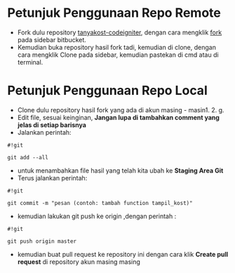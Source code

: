# Petunjuk Penggunaan Repo Remote

* Fork dulu repository [tanyakost-codeigniter](https://bitbucket.org/achmiral/tanyakost-codeigniter), dengan cara mengklik [fork](https://bitbucket.org/achmiral/tanyakost-codeigniter/fork) pada sidebar bitbucket.
* Kemudian buka repository hasil fork tadi, kemudian di clone, dengan cara mengklik Clone pada sidebar, kemudian pastekan di cmd atau di terminal.

# Petunjuk Penggunaan Repo Local
* Clone dulu repository hasil fork yang ada di akun masing - masin1. 2. g.
* Edit file, sesuai keinginan, **Jangan lupa di tambahkan comment yang jelas di setiap barisnya**
* Jalankan perintah:
```
#!git

git add --all
```
* untuk menambahkan file hasil yang telah kita ubah ke **Staging Area Git**
* Terus jalankan perintah: 


```
#!git

git commit -m "pesan (contoh: tambah function tampil_kost)"
```

* kemudian lakukan git push ke origin ,dengan perintah : 


```
#!git

git push origin master
```

* kemudian buat pull request ke repository ini dengan cara klik **Create pull request** di repository akun masing masing